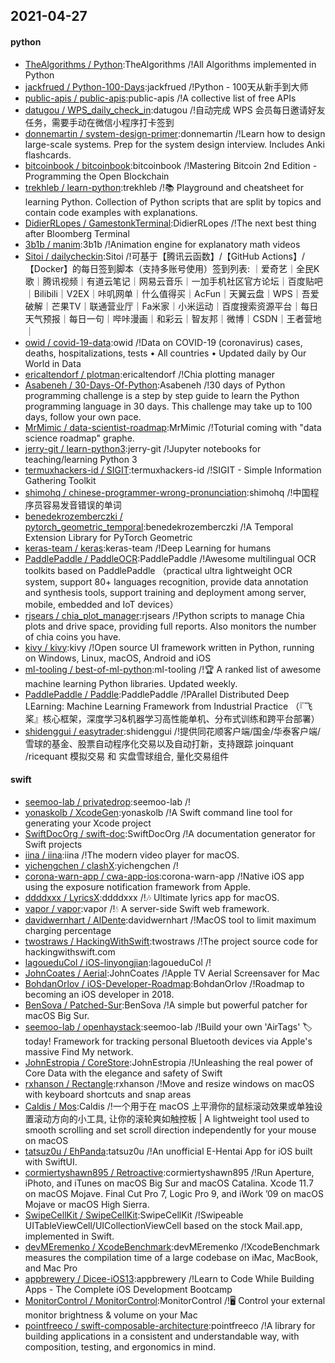 ## 2021-04-27

#### python
* [TheAlgorithms / Python](https://github.com/TheAlgorithms/Python):TheAlgorithms /!All Algorithms implemented in Python
* [jackfrued / Python-100-Days](https://github.com/jackfrued/Python-100-Days):jackfrued /!Python - 100天从新手到大师
* [public-apis / public-apis](https://github.com/public-apis/public-apis):public-apis /!A collective list of free APIs
* [datugou / WPS_daily_check_in](https://github.com/datugou/WPS_daily_check_in):datugou /!自动完成 WPS 会员每日邀请好友任务，需要手动在微信小程序打卡签到
* [donnemartin / system-design-primer](https://github.com/donnemartin/system-design-primer):donnemartin /!Learn how to design large-scale systems. Prep for the system design interview. Includes Anki flashcards.
* [bitcoinbook / bitcoinbook](https://github.com/bitcoinbook/bitcoinbook):bitcoinbook /!Mastering Bitcoin 2nd Edition - Programming the Open Blockchain
* [trekhleb / learn-python](https://github.com/trekhleb/learn-python):trekhleb /!📚
Playground and cheatsheet for learning Python. Collection of Python scripts that are split by topics and contain code examples with explanations.
* [DidierRLopes / GamestonkTerminal](https://github.com/DidierRLopes/GamestonkTerminal):DidierRLopes /!The next best thing after Bloomberg Terminal
* [3b1b / manim](https://github.com/3b1b/manim):3b1b /!Animation engine for explanatory math videos
* [Sitoi / dailycheckin](https://github.com/Sitoi/dailycheckin):Sitoi /!可基于【腾讯云函数】/【GitHub Actions】/【Docker】的每日签到脚本（支持多账号使用）签到列表: ｜爱奇艺｜全民K歌｜腾讯视频｜有道云笔记｜网易云音乐｜一加手机社区官方论坛｜百度贴吧｜Bilibili｜V2EX｜咔叽网单｜什么值得买｜AcFun｜天翼云盘｜WPS｜吾爱破解｜芒果TV｜联通营业厅｜Fa米家｜小米运动｜百度搜索资源平台｜每日天气预报｜每日一句｜哔咔漫画｜和彩云｜智友邦｜微博｜CSDN｜王者营地｜
* [owid / covid-19-data](https://github.com/owid/covid-19-data):owid /!Data on COVID-19 (coronavirus) cases, deaths, hospitalizations, tests • All countries • Updated daily by Our World in Data
* [ericaltendorf / plotman](https://github.com/ericaltendorf/plotman):ericaltendorf /!Chia plotting manager
* [Asabeneh / 30-Days-Of-Python](https://github.com/Asabeneh/30-Days-Of-Python):Asabeneh /!30 days of Python programming challenge is a step by step guide to learn the Python programming language in 30 days. This challenge may take up to 100 days, follow your own pace.
* [MrMimic / data-scientist-roadmap](https://github.com/MrMimic/data-scientist-roadmap):MrMimic /!Toturial coming with "data science roadmap" graphe.
* [jerry-git / learn-python3](https://github.com/jerry-git/learn-python3):jerry-git /!Jupyter notebooks for teaching/learning Python 3
* [termuxhackers-id / SIGIT](https://github.com/termuxhackers-id/SIGIT):termuxhackers-id /!SIGIT - Simple Information Gathering Toolkit
* [shimohq / chinese-programmer-wrong-pronunciation](https://github.com/shimohq/chinese-programmer-wrong-pronunciation):shimohq /!中国程序员容易发音错误的单词
* [benedekrozemberczki / pytorch_geometric_temporal](https://github.com/benedekrozemberczki/pytorch_geometric_temporal):benedekrozemberczki /!A Temporal Extension Library for PyTorch Geometric
* [keras-team / keras](https://github.com/keras-team/keras):keras-team /!Deep Learning for humans
* [PaddlePaddle / PaddleOCR](https://github.com/PaddlePaddle/PaddleOCR):PaddlePaddle /!Awesome multilingual OCR toolkits based on PaddlePaddle （practical ultra lightweight OCR system, support 80+ languages recognition, provide data annotation and synthesis tools, support training and deployment among server, mobile, embedded and IoT devices）
* [rjsears / chia_plot_manager](https://github.com/rjsears/chia_plot_manager):rjsears /!Python scripts to manage Chia plots and drive space, providing full reports. Also monitors the number of chia coins you have.
* [kivy / kivy](https://github.com/kivy/kivy):kivy /!Open source UI framework written in Python, running on Windows, Linux, macOS, Android and iOS
* [ml-tooling / best-of-ml-python](https://github.com/ml-tooling/best-of-ml-python):ml-tooling /!🏆
A ranked list of awesome machine learning Python libraries. Updated weekly.
* [PaddlePaddle / Paddle](https://github.com/PaddlePaddle/Paddle):PaddlePaddle /!PArallel Distributed Deep LEarning: Machine Learning Framework from Industrial Practice （『飞桨』核心框架，深度学习&机器学习高性能单机、分布式训练和跨平台部署）
* [shidenggui / easytrader](https://github.com/shidenggui/easytrader):shidenggui /!提供同花顺客户端/国金/华泰客户端/雪球的基金、股票自动程序化交易以及自动打新，支持跟踪 joinquant /ricequant 模拟交易 和 实盘雪球组合, 量化交易组件

#### swift
* [seemoo-lab / privatedrop](https://github.com/seemoo-lab/privatedrop):seemoo-lab /!
* [yonaskolb / XcodeGen](https://github.com/yonaskolb/XcodeGen):yonaskolb /!A Swift command line tool for generating your Xcode project
* [SwiftDocOrg / swift-doc](https://github.com/SwiftDocOrg/swift-doc):SwiftDocOrg /!A documentation generator for Swift projects
* [iina / iina](https://github.com/iina/iina):iina /!The modern video player for macOS.
* [yichengchen / clashX](https://github.com/yichengchen/clashX):yichengchen /!
* [corona-warn-app / cwa-app-ios](https://github.com/corona-warn-app/cwa-app-ios):corona-warn-app /!Native iOS app using the exposure notification framework from Apple.
* [ddddxxx / LyricsX](https://github.com/ddddxxx/LyricsX):ddddxxx /!🎶
Ultimate lyrics app for macOS.
* [vapor / vapor](https://github.com/vapor/vapor):vapor /!💧
A server-side Swift web framework.
* [davidwernhart / AlDente](https://github.com/davidwernhart/AlDente):davidwernhart /!MacOS tool to limit maximum charging percentage
* [twostraws / HackingWithSwift](https://github.com/twostraws/HackingWithSwift):twostraws /!The project source code for hackingwithswift.com
* [lagoueduCol / iOS-linyongjian](https://github.com/lagoueduCol/iOS-linyongjian):lagoueduCol /!
* [JohnCoates / Aerial](https://github.com/JohnCoates/Aerial):JohnCoates /!Apple TV Aerial Screensaver for Mac
* [BohdanOrlov / iOS-Developer-Roadmap](https://github.com/BohdanOrlov/iOS-Developer-Roadmap):BohdanOrlov /!Roadmap to becoming an iOS developer in 2018.
* [BenSova / Patched-Sur](https://github.com/BenSova/Patched-Sur):BenSova /!A simple but powerful patcher for macOS Big Sur.
* [seemoo-lab / openhaystack](https://github.com/seemoo-lab/openhaystack):seemoo-lab /!Build your own 'AirTags'
🏷
today! Framework for tracking personal Bluetooth devices via Apple's massive Find My network.
* [JohnEstropia / CoreStore](https://github.com/JohnEstropia/CoreStore):JohnEstropia /!Unleashing the real power of Core Data with the elegance and safety of Swift
* [rxhanson / Rectangle](https://github.com/rxhanson/Rectangle):rxhanson /!Move and resize windows on macOS with keyboard shortcuts and snap areas
* [Caldis / Mos](https://github.com/Caldis/Mos):Caldis /!一个用于在 macOS 上平滑你的鼠标滚动效果或单独设置滚动方向的小工具, 让你的滚轮爽如触控板 | A lightweight tool used to smooth scrolling and set scroll direction independently for your mouse on macOS
* [tatsuz0u / EhPanda](https://github.com/tatsuz0u/EhPanda):tatsuz0u /!An unofficial E-Hentai App for iOS built with SwiftUI.
* [cormiertyshawn895 / Retroactive](https://github.com/cormiertyshawn895/Retroactive):cormiertyshawn895 /!Run Aperture, iPhoto, and iTunes on macOS Big Sur and macOS Catalina. Xcode 11.7 on macOS Mojave. Final Cut Pro 7, Logic Pro 9, and iWork ’09 on macOS Mojave or macOS High Sierra.
* [SwipeCellKit / SwipeCellKit](https://github.com/SwipeCellKit/SwipeCellKit):SwipeCellKit /!Swipeable UITableViewCell/UICollectionViewCell based on the stock Mail.app, implemented in Swift.
* [devMEremenko / XcodeBenchmark](https://github.com/devMEremenko/XcodeBenchmark):devMEremenko /!XcodeBenchmark measures the compilation time of a large codebase on iMac, MacBook, and Mac Pro
* [appbrewery / Dicee-iOS13](https://github.com/appbrewery/Dicee-iOS13):appbrewery /!Learn to Code While Building Apps - The Complete iOS Development Bootcamp
* [MonitorControl / MonitorControl](https://github.com/MonitorControl/MonitorControl):MonitorControl /!🖥
Control your external monitor brightness & volume on your Mac
* [pointfreeco / swift-composable-architecture](https://github.com/pointfreeco/swift-composable-architecture):pointfreeco /!A library for building applications in a consistent and understandable way, with composition, testing, and ergonomics in mind.
